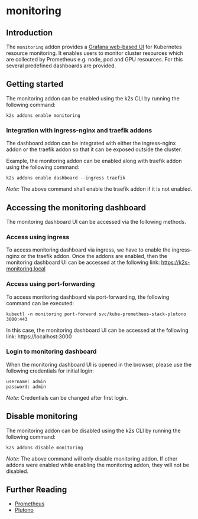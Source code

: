 <!--
SPDX-FileCopyrightText: © 2023 Siemens Healthcare GmbH

SPDX-License-Identifier: MIT
-->

# monitoring

## Introduction

The `monitoring` addon provides a [Grafana web-based UI](https://github.com/credativ/plutono) for Kubernetes resource monitoring. It enables users to monitor cluster resources which are collected by Prometheus e.g. node, pod and GPU resources. For this several predefined dashboards are provided.

## Getting started

The monitoring addon can be enabled using the k2s CLI by running the following command:
```
k2s addons enable monitoring
```

### Integration with ingress-nginx and traefik addons

The dashboard addon can be integrated with either the ingress-nginx addon or the traefik addon so that it can be exposed outside the cluster.

Example, the monitoring addon can be enabled along with traefik addon using the following command:
```
k2s addons enable dashboard --ingress traefik
```
_Note:_ The above command shall enable the traefik addon if it is not enabled.

## Accessing the monitoring dashboard

The monitoring dashboard UI can be accessed via the following methods.

### Access using ingress

To access monitoring dashboard via ingress, we have to enable the ingress-nginx or the traefik addon.
Once the addons are enabled, then the monitoring dashboard UI can be accessed at the following link: https://k2s-monitoring.local

### Access using port-forwarding

To access monitoring dashboard via port-forwarding, the following command can be executed:
```
kubectl -n monitoring port-forward svc/kube-prometheus-stack-plutono 3000:443
```
In this case, the monitoring dashboard UI can be accessed at the following link: https://localhost:3000

### Login to monitoring dashboard

When the monitoring dashboard UI is opened in the browser, please use the following credentials for initial login:

```
username: admin
password: admin
```

_Note:_ Credentials can be changed after first login.

## Disable monitoring

The monitoring addon can be disabled using the k2s CLI by running the following command:
```
k2s addons disable monitoring
```

_Note:_ The above command will only disable monitoring addon. If other addons were enabled while enabling the monitoring addon, they will not be disabled.

## Further Reading
- [Prometheus](https://prometheus.io/)
- [Plutono](https://github.com/credativ/plutono)
